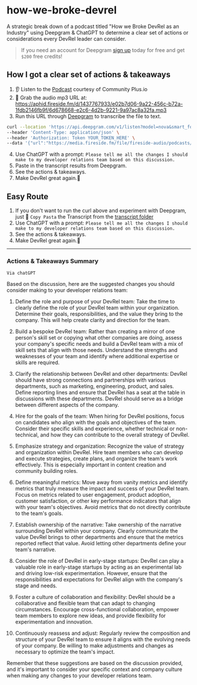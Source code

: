 # how-we-broke-devrel

A strategic break down of a podcast titled "How we Broke DevRel as an Industry" using Deepgram & ChatGPT to determine a clear set of actions or considerations every DevRel leader can consider.

> If you need an account for Deepgram [sign up](https://console.deepgram.com/login) today for free and get `$200` free credits!

## How I got a clear set of actions & takeaways

1. 👂 Listen to the [Podcast](https://www.communitypulse.io/79-how-we-broke-devrel-as-an-industry) courtesy of Community Plus.io
2. 🫴 Grab the audio mp3 URL at: https://aphid.fireside.fm/d/1437767933/e02b7d06-9a22-456c-b72a-1fdb2146fb9f/6d678668-e2c6-4d2b-9221-9a97ac8a32fa.mp3
3. Run this URL through [Deepgram](www.deepgram.com) to transcribe the file to text.

```bash
curl --location 'https://api.deepgram.com/v1/listen?model=nova&smart_format=true' \
--header 'Content-Type: application/json' \
--header 'Authorization: Token YOUR_TOKEN_HERE' \
--data '{"url":"https://media.fireside.fm/file/fireside-audio/podcasts/audio/e/e02b7d06-9a22-456c-b72a-1fdb2146fb9f/episodes/6/6d678668-e2c6-4d2b-9221-9a97ac8a32fa/6d678668-e2c6-4d2b-9221-9a97ac8a32fa.mp3"}'

```

4. Use ChatGPT with a prompt: `Please tell me all the changes I should make to my developer relations team based on this discussion.`
5. Paste in the transcript results from Deepgram.
6. See the actions & takeaways.
7. Make DevRel great again.🎉

## Easy Route
1.  If you don't want to run the curl above and experiment with Deepgram, just 🍝 `Copy Pasta` the Transcript from  the [transcript folder](./transcript/how_we_broke_deverel.text)
2. Use ChatGPT with a prompt: `Please tell me all the changes I should make to my developer relations team based on this discussion.`
3. See the actions & takeaways.
4. Make DevRel great again.🎉

---
### Actions & Takeaways Summary

`Via chatGPT`

Based on the discussion, here are the suggested changes you should consider making to your developer relations team:

1. Define the role and purpose of your DevRel team: Take the time to clearly define the role of your DevRel team within your organization. Determine their goals, responsibilities, and the value they bring to the company. This will help create clarity and direction for the team.

2. Build a bespoke DevRel team: Rather than creating a mirror of one person's skill set or copying what other companies are doing, assess your company's specific needs and build a DevRel team with a mix of skill sets that align with those needs. Understand the strengths and weaknesses of your team and identify where additional expertise or skills are required.

3. Clarify the relationship between DevRel and other departments: DevRel should have strong connections and partnerships with various departments, such as marketing, engineering, product, and sales. Define reporting lines and ensure that DevRel has a seat at the table in discussions with these departments. DevRel should serve as a bridge between different aspects of the company.

4. Hire for the goals of the team: When hiring for DevRel positions, focus on candidates who align with the goals and objectives of the team. Consider their specific skills and experience, whether technical or non-technical, and how they can contribute to the overall strategy of DevRel.

5. Emphasize strategy and organization: Recognize the value of strategy and organization within DevRel. Hire team members who can develop and execute strategies, create plans, and organize the team's work effectively. This is especially important in content creation and community building roles.

6. Define meaningful metrics: Move away from vanity metrics and identify metrics that truly measure the impact and success of your DevRel team. Focus on metrics related to user engagement, product adoption, customer satisfaction, or other key performance indicators that align with your team's objectives. Avoid metrics that do not directly contribute to the team's goals.

7. Establish ownership of the narrative: Take ownership of the narrative surrounding DevRel within your company. Clearly communicate the value DevRel brings to other departments and ensure that the metrics reported reflect that value. Avoid letting other departments define your team's narrative.

8. Consider the role of DevRel in early-stage startups: DevRel can play a valuable role in early-stage startups by acting as an experimental lab and driving low-risk experimentation. However, ensure that the responsibilities and expectations for DevRel align with the company's stage and needs.

9. Foster a culture of collaboration and flexibility: DevRel should be a collaborative and flexible team that can adapt to changing circumstances. Encourage cross-functional collaboration, empower team members to explore new ideas, and provide flexibility for experimentation and innovation.

10. Continuously reassess and adjust: Regularly review the composition and structure of your DevRel team to ensure it aligns with the evolving needs of your company. Be willing to make adjustments and changes as necessary to optimize the team's impact.

Remember that these suggestions are based on the discussion provided, and it's important to consider your specific context and company culture when making any changes to your developer relations team.